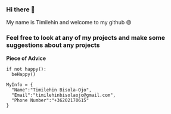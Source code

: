 ### Hi there 👋

<!--
**mastertimisensei/mastertimisensei** is a ✨ _special_ ✨ repository because its `README.md` (this file) appears on your GitHub profile.

Here are some ideas to get you started:

- 🔭 I’m currently working on ...
- 🌱 I’m currently learning ...
- 👯 I’m looking to collaborate on ...
- 🤔 I’m looking for help with ...
- 💬 Ask me about ...
- 📫 How to reach me: ...
- 😄 Pronouns: ...
- ⚡ Fun fact: ...
-->

<p>My name is Timilehin and welcome to my github 😄</p>

### Feel free to look at any of my projects and make some suggestions about any projects

<b>Piece of Advice</b>
```
if not happy():
  beHappy()
  
MyInfo = {
  "Name":"Timilehin Bisola-Ojo",
  "Email":"timilehinbisolaojo@gmail.com",
  "Phone Number":"+36202170615"
}

```
